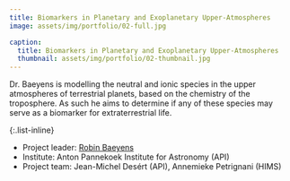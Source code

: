 ```yaml
---
title: Biomarkers in Planetary and Exoplanetary Upper-Atmospheres
image: assets/img/portfolio/02-full.jpg

caption:
  title: Biomarkers in Planetary and Exoplanetary Upper-Atmospheres
  thumbnail: assets/img/portfolio/02-thumbnail.jpg
---
```

Dr. Baeyens is modelling the neutral and ionic species in the upper atmospheres of terrestrial planets, based on the chemistry of the troposphere. As such he aims to determine if any of these species may serve as a biomarker for extraterrestrial life.

{:.list-inline}

* Project leader: [Robin Baeyens](https://www.linkedin.com/in/robin-baeyens/)
* Institute: Anton Pannekoek Institute for Astronomy (API)
* Project team: Jean-Michel Desért (API), Annemieke Petrignani (HIMS)

